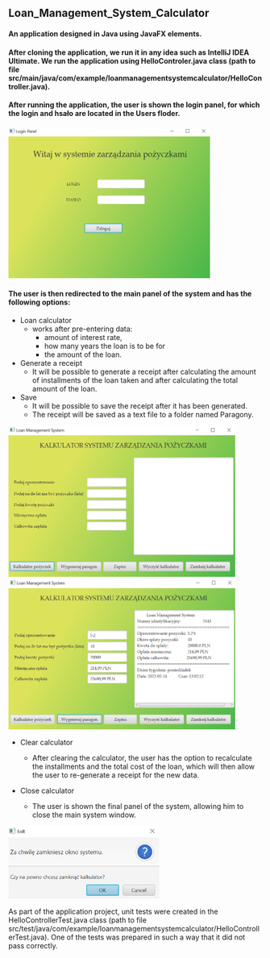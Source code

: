 ## Loan_Management_System_Calculator

#### An application designed in Java using JavaFX elements.
#### After cloning the application, we run it in any idea such as IntelliJ IDEA Ultimate. We run the application using HelloControler.java class (path to file src/main/java/com/example/loanmanagementsystemcalculator/HelloController.java).
#### After running the application, the user is shown the login panel, for which the login and hsało are located in the Users floder.

<img src="Images/screen1.png" alt="screen1" width="400" height="300">

#### The user is then redirected to the main panel of the system and has the following options:
* Loan calculator
  - works after pre-entering data:
    - amount of interest rate,
    - how many years the loan is to be for
    - the amount of the loan.
* Generate a receipt
  - It will be possible to generate a receipt after calculating the amount of installments of the loan taken and after calculating the total amount of the loan.
* Save
  - It will be possible to save the receipt after it has been generated.
  - The receipt will be saved as a text file to a folder named Paragony.

<img src="Images/screen2.png" alt="screen2" width="450" height="300"> <img src="Images/screen3.png" alt="screen3" width="450" height="300">                                                                                                                              
* Clear calculator

  - After clearing the calculator, the user has the option to recalculate the installments and the total cost of the loan, which will then allow
    the user to re-generate a receipt for the new data.

* Close calculator

  - The user is shown the final panel of the system, allowing him to close the main system window.
  
<img src="Images/screen4.png" alt="screen4" width="300" heigh="180">

As part of the application project, unit tests were created in the HelloControllerTest.java class (path to file src/test/java/com/example/loanmanagementsystemcalculator/HelloControllerTest.java). One of the tests was prepared in such a way that it did not pass correctly.

  
